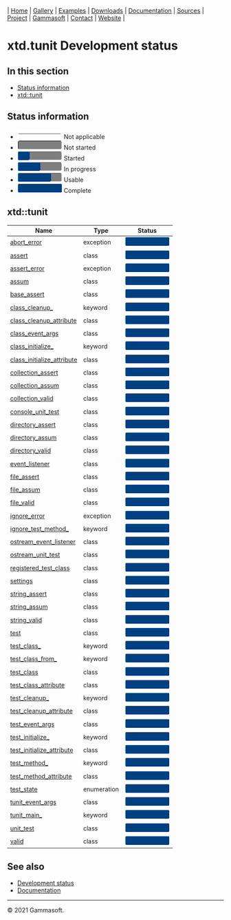 | [Home](home.md) | [Gallery](gallery.md) | [Examples](examples.md) | [Downloads](downloads.md) | [Documentation](documentation.md) | [Sources](https://github.com/gammasoft71/xtd) | [Project](https://sourceforge.net/projects/xtdpro/) | [Gammasoft](gammasoft.md)  | [Contact](contact.md) | [Website](https://gammasoft71.wixsite.com/xtdpro) |

# xtd.tunit Development status

## In this section

* [Status information](#status-information)
* [xtd::tunit](#xtdtunit)

## Status information

* ![progress](pictures/progress_ina.png) Not applicable
* ![progress](pictures/progress0.png) Not started
* ![progress](pictures/progress25.png) Started
* ![progress](pictures/progress50.png) In progress
* ![progress](pictures/progress75.png) Usable
* ![progress](pictures/progress100.png) Complete

## xtd::tunit

| Name                                                                                          | Type         | Status                                |
|-----------------------------------------------------------------------------------------------|--------------|---------------------------------------|
| [abort_error](../src/xtd.forms/include/xtd/tunit/abort_error.h)                               | exception    | ![progress](pictures/progress100.png) |
| [assert](../src/xtd.forms/include/xtd/tunit/assert.h)                                         | class        | ![progress](pictures/progress100.png) |
| [assert_error](../src/xtd.forms/include/xtd/tunit/assert_error.h)                             | exception    | ![progress](pictures/progress100.png) |
| [assum](../src/xtd.forms/include/xtd/tunit/assum.h)                                           | class        | ![progress](pictures/progress100.png) |
| [base_assert](../src/xtd.forms/include/xtd/tunit/base_assert.h)                               | class        | ![progress](pictures/progress100.png) |
| [class_cleanup_](../src/xtd.forms/include/xtd/tunit/class_cleanup_attribute.h)                | keyword      | ![progress](pictures/progress100.png) |
| [class_cleanup_attribute](../src/xtd.forms/include/xtd/tunit/class_cleanup_attribute.h)       | class        | ![progress](pictures/progress100.png) |
| [class_event_args](../src/xtd.forms/include/xtd/tunit/class_event_args.h)                     | class        | ![progress](pictures/progress100.png) |
| [class_initialize_](../src/xtd.forms/include/xtd/tunit/class_initialize_attribute.h)          | keyword      | ![progress](pictures/progress100.png) |
| [class_initialize_attribute](../src/xtd.forms/include/xtd/tunit/class_initialize_attribute.h) | class        | ![progress](pictures/progress100.png) |
| [collection_assert](../src/xtd.forms/include/xtd/tunit/collection_assert.h)                   | class        | ![progress](pictures/progress100.png) |
| [collection_assum](../src/xtd.forms/include/xtd/tunit/collection_assum.h)                     | class        | ![progress](pictures/progress100.png) |
| [collection_valid](../src/xtd.forms/include/xtd/tunit/collection_valid.h)                     | class        | ![progress](pictures/progress100.png) |
| [console_unit_test](../src/xtd.forms/include/xtd/tunit/console_unit_test.h)                   | class        | ![progress](pictures/progress100.png) |
| [directory_assert](../src/xtd.forms/include/xtd/tunit/directory_assert.h)                     | class        | ![progress](pictures/progress100.png) |
| [directory_assum](../src/xtd.forms/include/xtd/tunit/directory_assum.h)                       | class        | ![progress](pictures/progress100.png) |
| [directory_valid](../src/xtd.forms/include/xtd/tunit/directory_valid.h)                       | class        | ![progress](pictures/progress100.png) |
| [event_listener](../src/xtd.forms/include/xtd/tunit/event_listener.h)                         | class        | ![progress](pictures/progress100.png) |
| [file_assert](../src/xtd.forms/include/xtd/tunit/file_assert.h)                               | class        | ![progress](pictures/progress100.png) |
| [file_assum](../src/xtd.forms/include/xtd/tunit/file_assum.h)                                 | class        | ![progress](pictures/progress100.png) |
| [file_valid](../src/xtd.forms/include/xtd/tunit/file_valid.h)                                 | class        | ![progress](pictures/progress100.png) |
| [ignore_error](../src/xtd.forms/include/xtd/tunit/ignore_error.h)                             | exception    | ![progress](pictures/progress100.png) |
| [ignore_test_method_](../src/xtd.forms/include/xtd/tunit/test_method_attribute.h)             | keyword      | ![progress](pictures/progress100.png) |
| [ostream_event_listener](../src/xtd.forms/include/xtd/tunit/ostream_event_listener.h)         | class        | ![progress](pictures/progress100.png) |
| [ostream_unit_test](../src/xtd.forms/include/xtd/tunit/ostream_unit_test.h)                   | class        | ![progress](pictures/progress100.png) |
| [registered_test_class](../src/xtd.forms/include/xtd/tunit/registered_test_class.h)           | class        | ![progress](pictures/progress100.png) |
| [settings](../src/xtd.forms/include/xtd/tunit/settings.h)                                     | class        | ![progress](pictures/progress100.png) |
| [string_assert](../src/xtd.forms/include/xtd/tunit/string_assert.h)                           | class        | ![progress](pictures/progress100.png) |
| [string_assum](../src/xtd.forms/include/xtd/tunit/string_assum.h)                             | class        | ![progress](pictures/progress100.png) |
| [string_valid](../src/xtd.forms/include/xtd/tunit/string_valid.h)                             | class        | ![progress](pictures/progress100.png) |
| [test](../src/xtd.forms/include/xtd/tunit/test.h)                                             | class        | ![progress](pictures/progress100.png) |
| [test_class_](../src/xtd.forms/include/xtd/tunit/test_class.h)                                | keyword      | ![progress](pictures/progress100.png) |
| [test_class_from_](../src/xtd.forms/include/xtd/tunit/test_class.h)                           | keyword      | ![progress](pictures/progress100.png) |
| [test_class](../src/xtd.forms/include/xtd/tunit/test_class.h)                                 | class        | ![progress](pictures/progress100.png) |
| [test_class_attribute](../src/xtd.forms/include/xtd/tunit/test_class_attribute.h)             | class        | ![progress](pictures/progress100.png) |
| [test_cleanup_](../src/xtd.forms/include/xtd/tunit/test_cleanup_attribute.h)                  | keyword      | ![progress](pictures/progress100.png) |
| [test_cleanup_attribute](../src/xtd.forms/include/xtd/tunit/test_cleanup_attribute.h)         | class        | ![progress](pictures/progress100.png) |
| [test_event_args](../src/xtd.forms/include/xtd/tunit/test_event_args.h)                       | class        | ![progress](pictures/progress100.png) |
| [test_initialize_](../src/xtd.forms/include/xtd/tunit/test_initialize_attribute.h)            | keyword      | ![progress](pictures/progress100.png) |
| [test_initialize_attribute](../src/xtd.forms/include/xtd/tunit/test_initialize_attribute.h)   | class        | ![progress](pictures/progress100.png) |
| [test_method_](../src/xtd.forms/include/xtd/tunit/test_method_attribute.h)                    | keyword      | ![progress](pictures/progress100.png) |
| [test_method_attribute](../src/xtd.forms/include/xtd/tunit/test_method_attribute.h)           | class        | ![progress](pictures/progress100.png) |
| [test_state](../src/xtd.forms/include/xtd/tunit/test_state.h)                                 | enumeration  | ![progress](pictures/progress100.png) |
| [tunit_event_args](../src/xtd.forms/include/xtd/tunit/tunit_event_args.h)                     | class        | ![progress](pictures/progress100.png) |
| [tunit_main_](../src/xtd.forms/include/xtd/tunit/tunit_main.h)                                | keyword      | ![progress](pictures/progress100.png) |
| [unit_test](../src/xtd.forms/include/xtd/tunit/unit_test.h)                                   | class        | ![progress](pictures/progress100.png) |
| [valid](../src/xtd.forms/include/xtd/tunit/valid.h)                                           | class        | ![progress](pictures/progress100.png) |

## See also

* [Development status](development_status.md)
* [Documentation](documentation.md)

______________________________________________________________________________________________

© 2021 Gammasoft.

